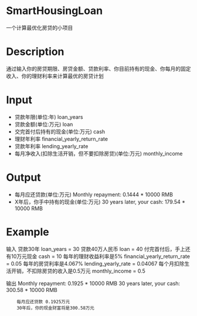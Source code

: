 # SmartHousingLoan
一个计算最优化房贷的小项目

# Description
通过输入你的房贷期限、房贷金额、贷款利率、你目前持有的现金、你每月的固定收入、你的理财利率来计算最优的房贷计划

# Input
* 贷款年限(单位:年)
loan_years
* 贷款金额(单位:万元)
loan
* 交完首付后持有的现金(单位:万元)
cash
* 理财年利率
financial_yearly_return_rate
* 贷款年利率
lending_yearly_rate
* 每月净收入(扣除生活开销，但不要扣除房贷)(单位:万元)
monthly_income

# Output
* 每月应还贷款(单位:万元)
Monthly repayment:	0.1444 * 10000 RMB
* X年后，你手中持有的现金(单位:万元)
30 years later, your cash:	179.54 * 10000 RMB

# Example
输入
        贷款30年
        loan_years = 30
        贷款40万人民币
        loan = 40
        付完首付后，手上还有10万元现金
        cash = 10
        每年的理财收益利率是5%
        financial_yearly_return_rate = 0.05
        每年的房贷利率是4.067%
        lending_yearly_rate = 0.04067
        每个月扣除生活开销，不扣除房贷的收入是0.5万元
        monthly_income = 0.5

输出
        Monthly repayment:	0.1925 * 10000 RMB
        30 years later, your cash:	300.58 * 10000 RMB

        每月应还贷款 0.1925万元
        30年后，你的现金财富将是300.58万元


